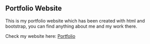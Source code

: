 ## Portfolio Website
This is my portfolio website which has been created with html and bootstrap, you can find anything about me and my work there.

Check my website here: [Portfolio](https://github.com/dpoulimen0s/portfolio)
